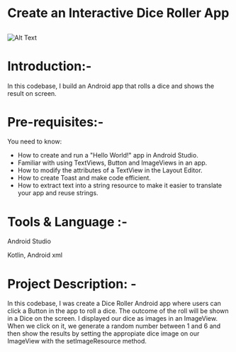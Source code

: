 # Create an Interactive Dice Roller App 

##

![Alt Text](https://media.giphy.com/media/I38qmkMXsMOFKsuer9/giphy.gif)

# Introduction:-

In this codebase, I build an Android app that rolls a dice and shows the result on screen.

# Pre-requisites:-

You need to know:
- How to create and run a "Hello World!" app in Android Studio.
- Familiar with using TextViews, Button and ImageViews in an app.
- How to modify the attributes of a TextView in the Layout Editor.
- How to create Toast and make code efficient.
- How to extract text into a string resource to make it easier to translate your app and reuse strings.

# Tools & Language :- 

Android Studio

Kotlin, Android xml

##

# Project Description: - 

In this codebase, I was create a Dice Roller Android app where users can click a Button in the app to roll a dice.
The outcome of the roll will be shown in a Dice on the screen.
I displayed our dice as images in an ImageView.
When we click on it, we generate a random number between 1 and 6 and then show the results by setting the appropiate dice image on our 
ImageView with the setImageResource method.

##





